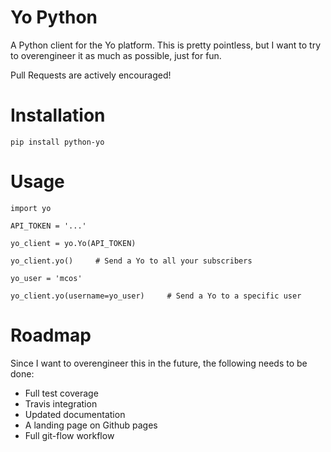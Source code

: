 Yo Python
=====

A Python client for the Yo platform. This is pretty pointless, but I want to try to overengineer it as much as possible, just for fun.

Pull Requests are actively encouraged!

Installation
==

`pip install python-yo`

Usage
==

````
import yo

API_TOKEN = '...'

yo_client = yo.Yo(API_TOKEN)

yo_client.yo()     # Send a Yo to all your subscribers

yo_user = 'mcos'

yo_client.yo(username=yo_user)     # Send a Yo to a specific user

````

Roadmap
==

Since I want to overengineer this in the future, the following needs to be done:

* Full test coverage
* Travis integration
* Updated documentation
* A landing page on Github pages
* Full git-flow workflow
